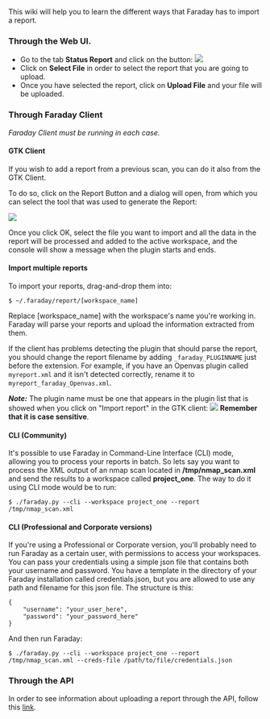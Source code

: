 This wiki will help you to learn the different ways that Faraday has to import a report.

### Through the Web UI.

* Go to the tab **Status Report** and click on the button:  ![](https://raw.github.com/wiki/infobyte/faraday/images/status_report/upload_report.png)
* Click on **Select File** in order to select the report that you are going to upload.
* Once you have selected the report, click on **Upload File** and your file will be uploaded.

### Through Faraday Client
_Faraday Client must be running in each case._

#### GTK Client

If you wish to add a report from a previous scan, you can do it also from the GTK Client.

To do so, click on the Report Button and a dialog will open, from which you can select the tool that was used to generate the Report:

![](https://raw.github.com/wiki/infobyte/faraday/images/status_report/upload_report_GTK.gif)

Once you click OK, select the file you want to import and all the data in the report will be processed and added to the active workspace, and the console will show a message when the plugin starts and ends.

#### Import multiple reports

To import your reports, drag-and-drop them into:

    $ ~/.faraday/report/[workspace_name]

Replace [workspace_name] with the workspace's name you're working in.
Faraday will parse your reports and upload the information extracted from them.

If the client has problems detecting the plugin that should parse the report,
you should change the report filename by adding `_faraday_PLUGINNAME` just before
the extension. For example, if you have an Openvas plugin called `myreport.xml` and
it isn't detected correctly, rename it to `myreport_faraday_Openvas.xml`.

***Note:*** The plugin name must be one that appears in the plugin list that
is showed when you click on "Import report" in the GTK client:
![](https://raw.github.com/wiki/infobyte/faraday/images/client/plugin_names.png)
**Remember that it is case sensitive**.


#### CLI (Community)

It's possible to use Faraday in Command-Line Interface (CLI) mode, allowing you to process your reports in batch. So lets say you want to process the XML output of an nmap scan located in **/tmp/nmap_scan.xml** and send the results to a workspace called **project_one**. The way to do it using CLI mode would be to run:

    $ ./faraday.py --cli --workspace project_one --report /tmp/nmap_scan.xml

#### CLI (Professional and Corporate versions)

If you're using a Professional or Corporate version, you'll probably need to run Faraday as a certain user, with permissions to access your workspaces. You can pass your credentials using a simple json file that contains both your username and password. You have a template in the directory of your Faraday installation called credentials.json, but you are allowed to use any path and filename for this json file. The structure is this:

    {
        "username": "your_user_here",
        "password": "your_password_here"
    }


And then run Faraday:

    $ ./faraday.py --cli --workspace project_one --report /tmp/nmap_scan.xml --creds-file /path/to/file/credentials.json

### Through the API

In order to see information about uploading a report through the API, follow this [link](https://github.com/infobyte/faraday/wiki/API-Server#examples).
